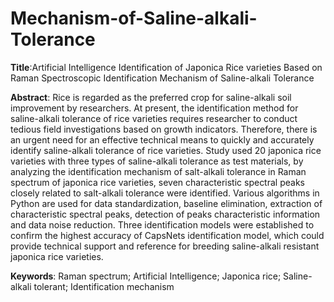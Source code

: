 # Mechanism-of-Saline-alkali-Tolerance
**Title**:Artificial Intelligence Identification of Japonica Rice varieties Based on Raman Spectroscopic Identification Mechanism of Saline-alkali Tolerance

**Abstract**: Rice is regarded as the preferred crop for saline-alkali soil improvement by researchers. At present, the identification method for saline-alkali tolerance of rice varieties requires researcher to conduct tedious field investigations based on growth indicators. Therefore, there is an urgent need for an effective technical means to quickly and accurately identify saline-alkali tolerance of rice varieties. Study used 20 japonica rice varieties with three types of saline-alkali tolerance as test materials, by analyzing the identification mechanism of salt-alkali tolerance in Raman spectrum of japonica rice varieties, seven characteristic spectral peaks closely related to salt-alkali tolerance were identified. Various algorithms in Python are used for data standardization, baseline elimination, extraction of characteristic spectral peaks, detection of peaks characteristic information and data noise reduction. Three identification models were established to confirm the highest accuracy of CapsNets identification model, which could provide technical support and reference for breeding saline-alkali resistant japonica rice varieties. 

**Keywords**: Raman spectrum; Artificial Intelligence; Japonica rice; Saline-alkali tolerant; Identification mechanism 
